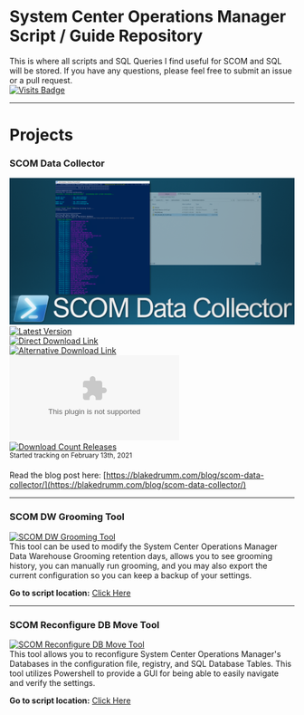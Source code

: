 # System Center Operations Manager Script / Guide Repository
This is where all scripts and SQL Queries I find useful for SCOM and SQL will be stored. If you have any questions, please feel free to submit an issue or a pull request. \
[![Visits Badge](https://badges.strrl.dev/visits/blakedrumm/SCOM-Scripts-and-SQL)](https://badges.strrl.dev)
<!-- ![Page Views](https://counter.blakedrumm.com/count/tag.svg?url=github.com/blakedrumm/SCOM-Scripts-and-SQL) -->
<!-- [![Visits Badge](https://badges.pufler.dev/visits/blakedrumm/SCOM-Scripts-and-SQL)](https://badges.pufler.dev) -->
<!--[![Updated Badge](https://badges.pufler.dev/updated/blakedrumm/SCOM-Scripts-and-SQL)](https://badges.pufler.dev) -->

___

# Projects

### SCOM Data Collector
[![DataCollector](/media/git-guidance/scom-data-collector.png)](https://github.com/blakedrumm/SCOM-Scripts-and-SQL/releases/latest) \
[![Latest Version](https://img.shields.io/github/v/release/blakedrumm/SCOM-Scripts-and-SQL)](https://github.com/blakedrumm/SCOM-Scripts-and-SQL/releases/latest) \
[![Direct Download Link](https://img.shields.io/badge/Download%20Link-Download-blue?style=for-the-badge&color=blue)](https://github.com/blakedrumm/SCOM-Scripts-and-SQL/releases/latest/download/SCOM-DataCollector.zip) \
[![Alternative Download Link](https://img.shields.io/badge/Download%20Link-Alternative%20Download-blue?style=for-the-badge&color=blue)](https://files.blakedrumm.com/SCOM-DataCollector.zip) \
[![Download Count Latest](https://img.shields.io/github/downloads/blakedrumm/SCOM-Scripts-and-SQL/latest/SCOM-DataCollector.zip?style=for-the-badge&color=brightgreen)](https://aka.ms/SCOM-DataCollector) \
[![Download Count Releases](https://img.shields.io/github/downloads/blakedrumm/SCOM-Scripts-and-SQL/total.svg?style=for-the-badge&color=brightgreen)](https://github.com/blakedrumm/SCOM-Scripts-and-SQL/releases) \
<sup>Started tracking on February 13th, 2021</sup>

Read the blog post here: [https://blakedrumm.com/blog/scom-data-collector/](https://blakedrumm.com/blog/scom-data-collector/)

___

### SCOM DW Grooming Tool
[![SCOM DW Grooming Tool](https://user-images.githubusercontent.com/63755224/208586913-e8c3c4e3-3c25-46ce-8368-7ebb768d4445.png)](https://github.com/blakedrumm/SCOM-DW-Grooming-Tool) \
This tool can be used to modify the System Center Operations Manager Data Warehouse Grooming retention days, allows you to see grooming history, you can manually run grooming, and you may also export the current configuration so you can keep a backup of your settings.

**Go to script location:** [Click Here](https://github.com/blakedrumm/SCOM-DW-Grooming-Tool)

___

### SCOM Reconfigure DB Move Tool
[![SCOM Reconfigure DB Move Tool](https://user-images.githubusercontent.com/63755224/210493526-88f9e06d-8117-4fdc-9770-602afc751bae.png)](https://github.com/blakedrumm/SCOM-Reconfigure-DB-Move-Tool) \
This tool allows you to reconfigure System Center Operations Manager's Databases in the configuration file, registry, and SQL Database Tables. This tool utilizes Powershell to provide a GUI for being able to easily navigate and verify the settings.

**Go to script location:** [Click Here](https://github.com/blakedrumm/SCOM-Reconfigure-DB-Move-Tool)
